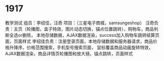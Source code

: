 # 1917
教学测试
组员：李绍佳，汪奇
项目：（三星电子商城，samsungeshop）
汪奇负责：主页（轮播图，盒子特效，图片动态切换，锚点位置跳转），购物车，商品判断全选or删除，
         本地存储数据，AJAX数据渲染，success加入购物车跳转结算页面，页面样式
李绍佳负责：注册登录页面，本地存储数据和服务器请求，商品价格升降序，价格范围搜索，手机型号搜索页面，
            鼠标覆盖商品动画旋转特效，AJAX数据渲染，商品详情页轮播图和放大镜，锚点跳转，页面样式
